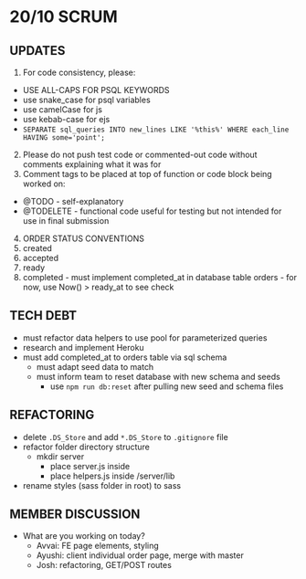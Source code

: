 # 20/10 SCRUM
## UPDATES
1. For code consistency, please:
  - USE ALL-CAPS FOR PSQL KEYWORDS
  - use snake_case for psql variables
  - use camelCase for js
  - use kebab-case for ejs
  - `
      SEPARATE sql_queries
      INTO new_lines LIKE '%this%'
      WHERE each_line HAVING some='point';
    `
2. Please do not push test code or commented-out code without comments explaining what it was for
3. Comment tags to be placed at top of function or code block being worked on:
  - @TODO - self-explanatory
  - @TODELETE - functional code useful for testing but not intended for use in final submission
4. ORDER STATUS CONVENTIONS
  1. created
  2. accepted
  3. ready
  4. completed
    - must implement completed_at in database table orders
    - for now, use Now() > ready_at to see check

## TECH DEBT
- must refactor data helpers to use pool for parameterized queries
- research and implement Heroku
- must add completed_at to orders table via sql schema
  - must adapt seed data to match
  - must inform team to reset database with new schema and seeds
    - use `npm run db:reset` after pulling new seed and schema files

## REFACTORING
- delete `.DS_Store` and add ```*.DS_Store``` to `.gitignore` file
- refactor folder directory structure
  - mkdir server
    - place server.js inside
    - place helpers.js inside /server/lib
- rename styles (sass folder in root) to sass

## MEMBER DISCUSSION
- What are you working on today?
  - Avvai: FE page elements, styling
  - Ayushi: client individual order page, merge with master
  - Josh: refactoring, GET/POST routes
